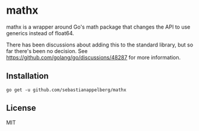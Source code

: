 # mathx

mathx is a wrapper around Go's math package that changes the API to use generics instead of float64.

There has been discussions about adding this to the standard library, but so far there's been no decision. See https://github.com/golang/go/discussions/48287
for more information. 

## Installation

```
go get -u github.com/sebastianappelberg/mathx
```

## License

MIT
